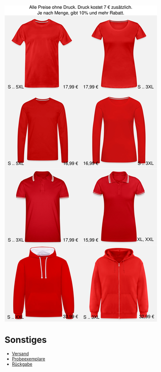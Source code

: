 [![](Shirts.png)](Shirts.pdf)

# Sonstiges

* [Versand](https://help.spreadshirt.com/hc/de/articles/207165489-Lieferzeit-Versandkosten)
* [Probeexemplare](https://help.spreadshirt.com/hc/de/articles/5226063053970-Probeexemplare-bestellen)
* [Rückgabe](https://help.spreadshirt.com/hc/de/articles/207165559-Umtausch-und-R%C3%BCckgabe)
